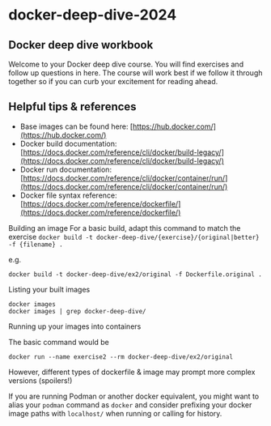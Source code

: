 # docker-deep-dive-2024
## Docker deep dive workbook

Welcome to your Docker deep dive course. You will find exercises and follow up questions in here.
The course will work best if we follow it through together so if you can curb your excitement for reading ahead.

## Helpful tips & references

- Base images can be found here: [https://hub.docker.com/](https://hub.docker.com/)
- Docker build documentation: [https://docs.docker.com/reference/cli/docker/build-legacy/](https://docs.docker.com/reference/cli/docker/build-legacy/)
- Docker run documentation: [https://docs.docker.com/reference/cli/docker/container/run/](https://docs.docker.com/reference/cli/docker/container/run/)
- Docker file syntax reference: [https://docs.docker.com/reference/dockerfile/](https://docs.docker.com/reference/dockerfile/) 

Building an image
For a basic build, adapt this command to match the exercise
`docker build -t docker-deep-dive/{exercise}/{original|better} -f {filename} .`

e.g.
```shell
docker build -t docker-deep-dive/ex2/original -f Dockerfile.original .
```
Listing your built images

```shell
docker images
docker images | grep docker-deep-dive/
```

Running up your images into containers

The basic command would be

```shell
docker run --name exercise2 --rm docker-deep-dive/ex2/original
```

However, different types of dockerfile & image may prompt more complex versions (spoilers!)

If you are running Podman or another docker equivalent, you might want to alias your `podman` command as `docker` and consider prefixing your docker image paths with `localhost/` when running or calling for history.
